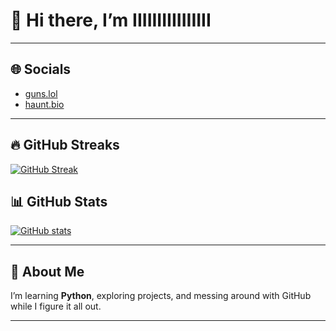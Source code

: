 # 👋 Hi there, I’m IIIIIIIIIIIIIIII  

---

## 🌐 Socials  
- [guns.lol](https://guns.lol/67balls67)
- [haunt.bio](https://haunt.gg/nocturnal)

---

## 🔥 GitHub Streaks  
[![GitHub Streak](https://github-readme-streak-stats.herokuapp.com/?user=IIIIIIIIIIIIIIII67&theme=radical)](https://github.com/IIIIIIIIIIIIIIII67)

## 📊 GitHub Stats  
[![GitHub stats](https://github-readme-stats.vercel.app/api?username=IIIIIIIIIIIIIIII67&show_icons=true&theme=radical)](https://github.com/IIIIIIIIIIIIIIII67)

---

## 🐍 About Me  
I’m learning **Python**, exploring projects, and messing around with GitHub while I figure it all out.  

---
